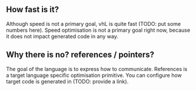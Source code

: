 How fast is it?
---
Although speed is not a primary goal, vhL is quite fast (TODO: put some numbers here).
Speed optimisation is not a primary goal right now, because it does not impact generated code in any way.

Why there is no? references / pointers?
---
The goal of the language is to express how to communicate. References is a target language
specific optimisation primitive. You can configure how target code is generated in (TODO: provide a link).